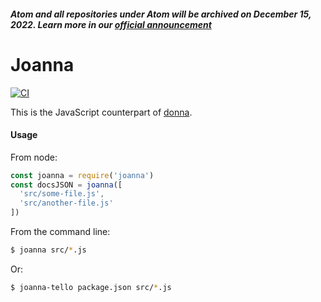 ##### Atom and all repositories under Atom will be archived on December 15, 2022. Learn more in our [official announcement](https://github.blog/2022-06-08-sunsetting-atom/)
 # Joanna

[![CI](https://github.com/atom/joanna/actions/workflows/ci.yml/badge.svg)](https://github.com/atom/joanna/actions/workflows/ci.yml)

This is the JavaScript counterpart of [donna](https://github.com/atom/donna).

#### Usage

From node:

```js
const joanna = require('joanna')
const docsJSON = joanna([
  'src/some-file.js',
  'src/another-file.js'
])
```

From the command line:

```sh
$ joanna src/*.js
```

Or:

```sh
$ joanna-tello package.json src/*.js
```
